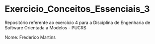 # Exercicio_Conceitos_Essenciais_3

Repositório referente ao exercício 4 para a Disciplina de Engenharia de Software Orientada a Modelos - PUCRS

Nome: Frederico Martins
